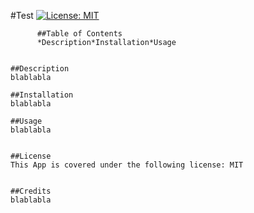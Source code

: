  #Test
    [![License: MIT](https://img.shields.io/badge/License-MIT-yellow.svg)](https://opensource.org/licenses/MIT)

    
          ##Table of Contents
          *Description*Installation*Usage
      

    ##Description
    blablabla

    ##Installation
    blablabla

    ##Usage
    blablabla
    
    
    ##License
    This App is covered under the following license: MIT
  

    ##Credits
    blablabla
